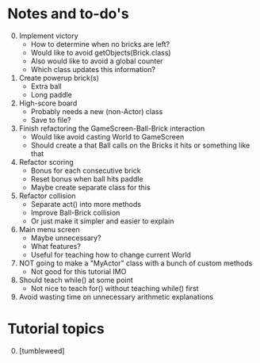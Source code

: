 # Notes and to-do's
0. Implement victory
	* How to determine when no bricks are left?
	* Would like to avoid getObjects(Brick.class)
	* Also would like to avoid a global counter
	* Which class updates this information?
0. Create powerup brick(s)
	* Extra ball
	* Long paddle
0. High-score board
	* Probably needs a new (non-Actor) class
	* Save to file?
0. Finish refactoring the GameScreen-Ball-Brick interaction
	* Would like avoid casting World to GameScreen
	* Should create a that Ball calls on the Bricks it hits or something like that
0. Refactor scoring
	* Bonus for each consecutive brick
	* Reset bonus when ball hits paddle
	* Maybe create separate class for this
0. Refactor collision
	* Separate act() into more methods
	* Improve Ball-Brick collision
	* Or just make it simpler and easier to explain
0. Main menu screen
	* Maybe unnecessary?
	* What features?
	* Useful for teaching how to change current World
0. NOT going to make a "MyActor" class with a bunch of custom methods
	* Not good for this tutorial IMO
0. Should teach while() at some point
	* Not nice to teach for() without teaching while() first
0. Avoid wasting time on unnecessary arithmetic explanations

# Tutorial topics
0. [tumbleweed]
